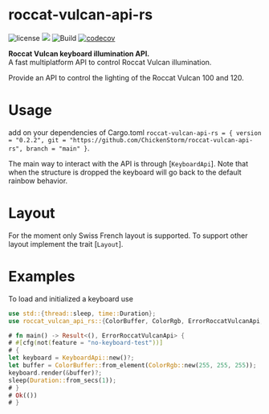 

# roccat-vulcan-api-rs

![license](https://img.shields.io/github/license/ChickenStorm/roccat-vulcan-api-rs)
[![](https://img.shields.io/badge/doc-Read_Me-blue)](https://chickenstorm.github.io/roccat-vulcan-api-rs/roccat_vulcan_api_rs/index.html)
![Build](https://img.shields.io/github/workflow/status/ChickenStorm/roccat-vulcan-api-rs/Rust)
[![codecov](https://codecov.io/gh/ChickenStorm/roccat-vulcan-api-rs/branch/main/graph/badge.svg?token=Z1J8KMKLC1)](https://codecov.io/gh/ChickenStorm/roccat-vulcan-api-rs)

**Roccat Vulcan keyboard illumination API.**  
A fast multiplatform API to control Roccat Vulcan illumination.

Provide an API to control the lighting of the Roccat Vulcan 100 and 120.

# Usage

add on your dependencies of Cargo.toml
`roccat-vulcan-api-rs = { version = "0.2.2", git = "https://github.com/ChickenStorm/roccat-vulcan-api-rs", branch = "main" }`.

The main way to interact with the API is through [`KeyboardApi`].
Note that when the structure is dropped the keyboard will go back to the default rainbow behavior.


# Layout
For the moment only Swiss French layout is supported. To support other layout implement the trait [`Layout`].

# Examples
To load and initialized a keyboard use
```rust
use std::{thread::sleep, time::Duration};
use roccat_vulcan_api_rs::{ColorBuffer, ColorRgb, ErrorRoccatVulcanApi, KeyboardApi};

# fn main() -> Result<(), ErrorRoccatVulcanApi> {
# #[cfg(not(feature = "no-keyboard-test"))]
# {
let keyboard = KeyboardApi::new()?;
let buffer = ColorBuffer::from_element(ColorRgb::new(255, 255, 255));
keyboard.render(&buffer)?;
sleep(Duration::from_secs(1));
# }
# Ok(())
# }
```
